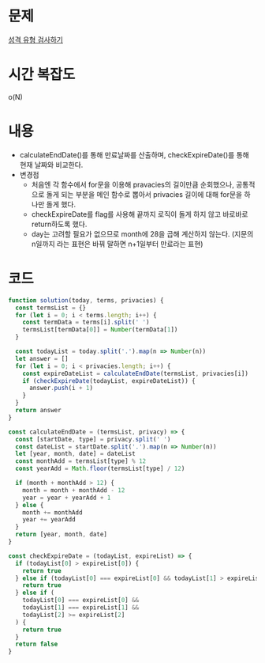 # 문제

[성격 유형 검사하기](https://school.programmers.co.kr/learn/courses/30/lessons/118666)

# 시간 복잡도

o(N)

# 내용

- calculateEndDate()를 통해 만료날짜를 산출하며, checkExpireDate()를 통해 현재 날짜와 비교한다.
- 변경점
  - 처음엔 각 함수에서 for문을 이용해 pravacies의 길이만큼 순회했으나, 공통적으로 돌게 되는 부분을 메인 함수로 뽑아서 privacies 길이에 대해 for문을 하나만 돌게 했다.
  - checkExpireDate를 flag를 사용해 끝까지 로직이 돌게 하지 않고 바로바로 return하도록 했다.
  - day는 고려할 필요가 없으므로 month에 28을 곱해 계산하지 않는다. (지문의 n일까지 라는 표현은 바꿔 말하면 n+1일부터 만료라는 표현)

# 코드

```javascript
function solution(today, terms, privacies) {
  const termsList = {}
  for (let i = 0; i < terms.length; i++) {
    const termData = terms[i].split(' ')
    termsList[termData[0]] = Number(termData[1])
  }

  const todayList = today.split('.').map(n => Number(n))
  let answer = []
  for (let i = 0; i < privacies.length; i++) {
    const expireDateList = calculateEndDate(termsList, privacies[i])
    if (checkExpireDate(todayList, expireDateList)) {
      answer.push(i + 1)
    }
  }
  return answer
}

const calculateEndDate = (termsList, privacy) => {
  const [startDate, type] = privacy.split(' ')
  const dateList = startDate.split('.').map(n => Number(n))
  let [year, month, date] = dateList
  const monthAdd = termsList[type] % 12
  const yearAdd = Math.floor(termsList[type] / 12)

  if (month + monthAdd > 12) {
    month = month + monthAdd - 12
    year = year + yearAdd + 1
  } else {
    month += monthAdd
    year += yearAdd
  }
  return [year, month, date]
}

const checkExpireDate = (todayList, expireList) => {
  if (todayList[0] > expireList[0]) {
    return true
  } else if (todayList[0] === expireList[0] && todayList[1] > expireList[1]) {
    return true
  } else if (
    todayList[0] === expireList[0] &&
    todayList[1] === expireList[1] &&
    todayList[2] >= expireList[2]
  ) {
    return true
  }
  return false
}
```
